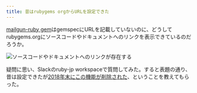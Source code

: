 ```yaml
---
title: 昔はrubygems orgからURLを設定できた
---
```

[mailgun-ruby gem](https://rubygems.org/gems/mailgun-ruby)はgemspecにURLを記載していないのに、どうしてrubygems.orgにソースコードやドキュメントへのリンクを表示できているのだろうか。

![](https://lh3.googleusercontent.com/docs/ADP-6oEgJuP_Fhp1M_vhqVhcs2Hth7SZ-VUh_Nq2SIjcrYEwUbBQPt6IeqtRnUOFR6SoK-cxA35_0x6iwbQIRGOcQKG3_zfbCg9-7-6Bli56ptlT_DhcfZ8Cpm6MqJN01SV1zXO9l3D3v6_7O86YW6Fr0vj7pNJun27hcZpOafg46W3zF11zNTaL-WrrN9hxXg6GtEwVKUNbl-M5uS6HKXAWLVeZ-NHTV2XQsqfQ56BW5GCfwS6fK_HvNot4xryZrosXPJK4XJmGz6I3Gq7z-BawJcOXqCZ9269SELrFtIcNONJB8PZ6Bw__oMgzN5Gs6uV5iuu1L3JPqPXGue8md8aveoOi0ZW1nOOj_p3bUhKaYUPW5JHIoKR5CeKglxxJdzuJZycNJifozTKFZthPZYeVGoy0IGEvUswf1rE-MNyfE4bujH-SkxobpgsIkIUMnt63aSrRU9fHuXcgHgGl2K5Hem9X8DVQzt85Tg0RxQzbfNmIgZAoDyG0PEyDie5Fo2EYsVBuilr40VzRJPKlokn24NxPH1S_7VQIz9aGtOxGUU11_KXTP6zO0tWDNoAPK38sfB0I1YGLJ2gBkBgQ6EGJ4GH608Y10WJgbfQF39aOs0-4JsryW-NtGUiRRZe4AOxjf5W88MnjYz-iMHDvIUQmtgYGb88up4f8OgXWFIsNVk9uhvFo2jkduVgjJWSRn7jhLMd849PWnOupKPDzBMx1-oxmYtetOrJN4N2EVwk9puJpb0390GiUAzIFAqsMZf-nraCq6J6FHQTibqUzQEkbLBO7uBIeTexTN1NO1WY-6bAxc8A5RzME5BTvBgkww1kFMTRN_D_dQF-unfjmdjpUsEE1i11wsmgIzdgwF6fyg9u9K3m31qz8FjulPd4d8oPqPKCZZxDvMan24kcGhFdawxq8N8Yg-dAM0YCpM5y1WBYUTqOuKnxqW6QlyvCGQbuQ-tUEzkJvHTkPSpkHpOEjwdSmS33oJyiHaN_nmMN6jr6nvDmDA6ut_hNrFr90TW3MHHFHwlg8RPv_3LFLk2hFDuvgQXW6pQHTJGquwkcEmd9vqYLlW2y-92iEwrSkmQoe8ITi6eGlZ8CBHmaDSzwMd8uC2RSRFLg8zsPznBQRi37exF8u4gMj6HBNZbyZVEj6PAz7X23hiq3VBO7Yksq6ENZ7esAvvCIOHMdyk3wvhNNavE8SWX012SzerCeXLP48aVoWfpXz_sIrjHXhUf26xfggKXCg3CmclqMKpZRBZwp9IJTU "ソースコードやドキュメントへのリンクが存在する")

疑問に思い、Slackのruby-jp workspaceで質問してみた。すると表題の通り、昔は設定できたが[2018年末にこの機能が削除された](https://github.com/rubygems/rubygems.org/pull/1815)、ということを教えてもらった。
